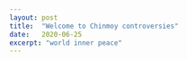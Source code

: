 ```yaml
---
layout: post
title:  "Welcome to Chinmoy controversies"
date:   2020-06-25
excerpt: "world inner peace"
---
```


